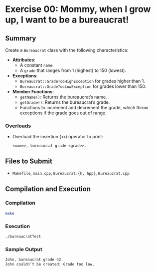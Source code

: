 # Exercise 00: Mommy, when I grow up, I want to be a bureaucrat!

## Summary
Create a `Bureaucrat` class with the following characteristics:
- **Attributes**:
  - A constant `name`.
  - A `grade` that ranges from 1 (highest) to 150 (lowest).
- **Exceptions**:
  - `Bureaucrat::GradeTooHighException` for grades higher than 1.
  - `Bureaucrat::GradeTooLowException` for grades lower than 150.
- **Member Functions**:
  - `getName()`: Returns the bureaucrat’s name.
  - `getGrade()`: Returns the bureaucrat’s grade.
  - Functions to increment and decrement the grade, which throw exceptions if the grade goes out of range.

### Overloads
- Overload the insertion (`<<`) operator to print:
  ```
  <name>, bureaucrat grade <grade>.
  ```

## Files to Submit
- `Makefile`, `main.cpp`, `Bureaucrat.{h, hpp}`, `Bureaucrat.cpp`

## Compilation and Execution

### Compilation
```bash
make
```

### Execution
```bash
./bureaucratTest
```

### Sample Output
```bash
John, bureaucrat grade 42.
John couldn’t be created: Grade too low.
```
